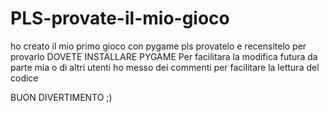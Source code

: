 # PLS-provate-il-mio-gioco
ho creato il mio primo gioco con pygame pls provatelo  e recensitelo
per provarlo  DOVETE INSTALLARE PYGAME
Per facilitara la modifica futura da parte mia o di altri utenti ho messo dei commenti per facilitare la lettura del codice


BUON DIVERTIMENTO ;)
